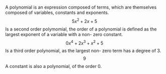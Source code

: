 A polynomial is an expression composed of terms, which are themselves composed of variables, constants and exponents.
$$5x^2+2x+5$$Is a second order polymomial, the order of a polynomial is defined as the largest exponent of a variable with a non- zero constant.
$$0x^4+2x^3+x^2+5$$
Is a third order polynomial, as the largest non- zero term has a degree of 3.
$$9$$ A constant is also a polynomial, of the order 0.